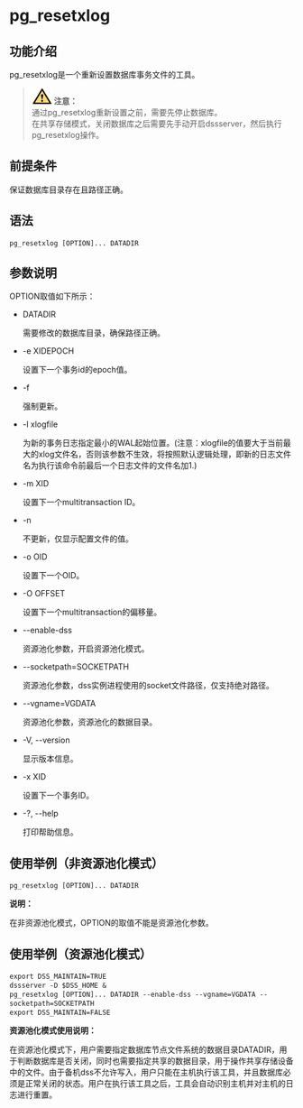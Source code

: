 # pg\_resetxlog

## 功能介绍<a name="zh-cn_topic_0237152442_section125419154813"></a>

pg\_resetxlog是一个重新设置数据库事务文件的工具。

>![](public_sys-resources/icon-caution.png) **注意：**<br/> 
>通过pg\_resetxlog重新设置之前，需要先停止数据库。<br/> 
>在共享存储模式，关闭数据库之后需要先手动开启dssserver，然后执行pg\_resetxlog操作。

## 前提条件<a name="zh-cn_topic_0237152442_section14602518109"></a>

保证数据库目录存在且路径正确。

## 语法<a name="zh-cn_topic_0237152442_section554725769"></a>

```
pg_resetxlog [OPTION]... DATADIR
```

## 参数说明<a name="zh-cn_topic_0237152442_section4751333172415"></a>

OPTION取值如下所示：

-   DATADIR

    需要修改的数据库目录，确保路径正确。

-   -e XIDEPOCH

    设置下一个事务id的epoch值。

-   -f

    强制更新。

-   -l xlogfile

    为新的事务日志指定最小的WAL起始位置。(注意：xlogfile的值要大于当前最大的xlog文件名，否则该参数不生效，将按照默认逻辑处理，即新的日志文件名为执行该命令前最后一个日志文件的文件名加1.)

-   -m XID

    设置下一个multitransaction ID。

-   -n

    不更新，仅显示配置文件的值。

-   -o OID

    设置下一个OID。

-   -O OFFSET

    设置下一个multitransaction的偏移量。

-   --enable-dss

    资源池化参数，开启资源池化模式。

-   --socketpath=SOCKETPATH

    资源池化参数，dss实例进程使用的socket文件路径，仅支持绝对路径。

-   --vgname=VGDATA

    资源池化参数，资源池化的数据目录。

-   -V, --version

    显示版本信息。

-   -x XID

    设置下一个事务ID。

-   -?, --help

    打印帮助信息。

## 使用举例（非资源池化模式）<a name="zh-cn_topic_0237152442_section554725769"></a>

```
pg_resetxlog [OPTION]... DATADIR
```
**说明：**

在非资源池化模式，OPTION的取值不能是资源池化参数。

## 使用举例（资源池化模式）<a name="zh-cn_topic_0237152442_section554725769"></a>

```
export DSS_MAINTAIN=TRUE
dssserver -D $DSS_HOME &
pg_resetxlog [OPTION]... DATADIR --enable-dss --vgname=VGDATA --socketpath=SOCKETPATH
export DSS_MAINTAIN=FALSE
```

**资源池化模式使用说明：**

在资源池化模式下，用户需要指定数据库节点文件系统的数据目录DATADIR，用于判断数据库是否关闭，同时也需要指定共享的数据目录，用于操作共享存储设备中的文件。由于备机dss不允许写入，用户只能在主机执行该工具，并且数据库必须是正常关闭的状态。用户在执行该工具之后，工具会自动识别主机并对主机的日志进行重置。


